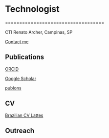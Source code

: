 <!-- <img src="Edit.jpg" width=200 align=right>--> 

# Technologist
===================================

CTI Renato Archer, Campinas, SP 

[Contact me](mailto:flopes@cti.gov.br)

Publications
------------

[ORCID](https://orcid.org/0000-0002-4172-6532)

[Google Scholar](https://scholar.google.com.br/citations?user=evZyM50AAAAJ&hl=pt-BR)

[publons](https://www.webofscience.com/wos/author/record/AEH-9706-2022)

<!-- For public engagement and random things follow me on [Twitter]()--> 

CV
--

[Brazilian CV Lattes](http://lattes.cnpq.br/7457262793925196)

Outreach
--------

<!--[Interviews and Public seminars](slides.html)--> 
